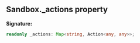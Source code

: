 
## Sandbox.\_actions property

**Signature:**

```typescript
readonly _actions: Map<string, Action<any, any>>;
```
